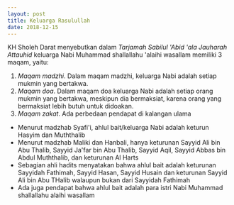 ```yaml
---
layout: post
title: Keluarga Rasulullah
date: 2018-12-15
---
```

KH Sholeh Darat menyebutkan dalam _Tarjamah Sabilul 'Abid 'ala Jauharah Attauhid_ keluarga Nabi Muhammad shallallahu 'alaihi wasallam memiliki 3 maqam, yaitu:
1. _Maqam madzhi_. Dalam maqam madzhi, keluarga Nabi adalah setiap mukmin yang bertakwa.
2. _Maqam doa_. Dalam maqam doa keluarga Nabi adalah setiap orang mukmin yang bertakwa, meskipun dia bermaksiat, karena orang yang bermaksiat lebih butuh untuk didoakan.
3. _Maqam zakat_. Ada perbedaan pendapat di kalangan ulama
  - Menurut madzhab Syafi'i, ahlul bait/keluarga Nabi adalah keturun Hasyim dan Muththalib
  - Menurut madzhab Maliki dan Hanbali, hanya keturunan Sayyid Ali bin Abu Thalib, Sayyid Ja'far bin Abu Thalib, Sayyid Aqil, Sayyid Abbas bin Abdul Muththalib, dan keturunan Al Harts
  - Sebagian ahli hadits menyatakan bahwa ahlul bait adalah keturunan Sayyidah Fathimah, Sayyid Hasan, Sayyid Husain dan keturunan Sayyid Ali bin Abu THalib walaupun bukan dari Sayyidah Fathimah
  - Ada juga pendapat bahwa ahlul bait adalah para istri Nabi Muhammad shallallahu alaihi wasallam  
